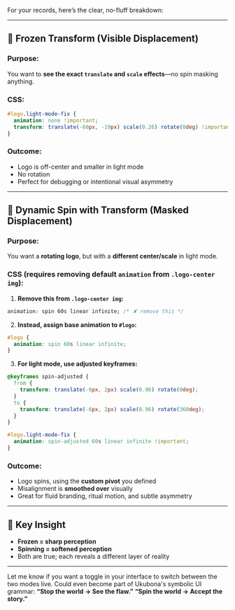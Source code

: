 For your records, here’s the clear, no-fluff breakdown:

---

## 🧊 **Frozen Transform (Visible Displacement)**

### Purpose:

You want to **see the exact `translate` and `scale` effects**—no spin masking anything.

### CSS:

```css
#logo.light-mode-fix {
  animation: none !important;
  transform: translate(-60px, -19px) scale(0.26) rotate(0deg) !important;
}
```

### Outcome:

* Logo is off-center and smaller in light mode
* No rotation
* Perfect for debugging or intentional visual asymmetry

---

## 🔁 **Dynamic Spin with Transform (Masked Displacement)**

### Purpose:

You want a **rotating logo**, but with a **different center/scale** in light mode.

### CSS (requires removing default `animation` from `.logo-center img`):

1. **Remove this from `.logo-center img`:**

```css
animation: spin 60s linear infinite; /* ✘ remove this */
```

2. **Instead, assign base animation to `#logo`:**

```css
#logo {
  animation: spin 60s linear infinite;
}
```

3. **For light mode, use adjusted keyframes:**

```css
@keyframes spin-adjusted {
  from {
    transform: translate(-6px, 2px) scale(0.96) rotate(0deg);
  }
  to {
    transform: translate(-6px, 2px) scale(0.96) rotate(360deg);
  }
}

#logo.light-mode-fix {
  animation: spin-adjusted 60s linear infinite !important;
}
```

### Outcome:

* Logo spins, using the **custom pivot** you defined
* Misalignment is **smoothed over** visually
* Great for fluid branding, ritual motion, and subtle asymmetry

---

## 🧠 Key Insight

* **Frozen = sharp perception**
* **Spinning = softened perception**
* Both are true; each reveals a different layer of reality

---

Let me know if you want a toggle in your interface to switch between the two modes live. Could even become part of Ukubona's symbolic UI grammar:
**“Stop the world → See the flaw.”**
**“Spin the world → Accept the story.”**
